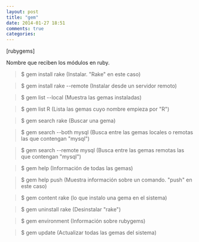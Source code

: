 ```yaml
---
layout: post
title: "gem"
date: 2014-01-27 18:51
comments: true
categories: 
---
```

[rubygems]

Nombre que reciben los módulos en ruby.

>$ gem install rake (Instalar. "Rake" en este caso)

>$ gem install rake --remote (Instalar desde un servidor remoto)

>$ gem list --local (Muestra las gemas instaladas)

>$ gem list R (Lista las gemas cuyo nombre empieza por "R")

>$ gem search rake (Buscar una gema)

>$ gem search --both mysql (Busca entre las gemas locales o remotas las que contengan "mysql")

>$ gem search --remote mysql (Busca entre las gemas remotas las que contengan "mysql")

>$ gem help (Información de todas las gemas)

>$ gem help push (Muestra información sobre un comando. "push" en este caso)

>$ gem content rake (lo que instalo una gema en el sistema)

>$ gem uninstall rake (Desinstalar "rake")

>$ gem environment (Información sobre rubygems)

>$ gem update (Actualizar todas las gemas del sistema)

